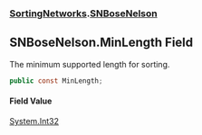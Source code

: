 ### [SortingNetworks](./SortingNetworks.md 'SortingNetworks').[SNBoseNelson](./SortingNetworks-SNBoseNelson.md 'SortingNetworks.SNBoseNelson')
## SNBoseNelson.MinLength Field
The minimum supported length for sorting.  
```csharp
public const MinLength;
```
#### Field Value
[System.Int32](https://docs.microsoft.com/en-us/dotnet/api/System.Int32 'System.Int32')  
